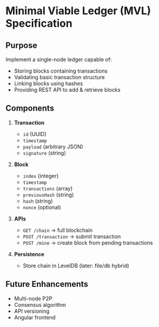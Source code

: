 # Minimal Viable Ledger (MVL) Specification

## Purpose
Implement a single-node ledger capable of:
- Storing blocks containing transactions
- Validating basic transaction structure
- Linking blocks using hashes
- Providing REST API to add & retrieve blocks

## Components
1. **Transaction**
   - `id` (UUID)
   - `timestamp`
   - `payload` (arbitrary JSON)
   - `signature` (string)

2. **Block**
   - `index` (integer)
   - `timestamp`
   - `transactions` (array)
   - `previousHash` (string)
   - `hash` (string)
   - `nonce` (optional)

3. **APIs**
   - `GET /chain` → full blockchain
   - `POST /transaction` → submit transaction
   - `POST /mine` → create block from pending transactions

4. **Persistence**
   - Store chain in LevelDB (later: file/db hybrid)

## Future Enhancements
- Multi-node P2P
- Consensus algorithm
- API versioning
- Angular frontend
